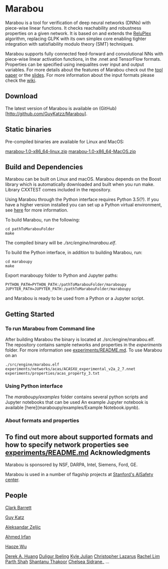 Marabou
===============================================================================
Marabou is a tool for verification of deep neural networks (DNNs) with piece-wise
linear functions. It checks reachability and robustness properties on a given
network. It is based on and extends the
[ReluPlex](https://github.com/guykatzz/ReluplexCav2017) algorithm, replacing
GLPK with its own simplex core enabling tighter integration with satisfiability
modulo theory (SMT) techniques.

Marabou supports fully connected feed-forward and convolutional NNs with
piece-wise linear activation functions, in the .nnet and TensorFlow formats.
Properties can be specified using inequalites over input and output variables.
For more details about the features of Marabou check out the [tool
paper](marabouCAV2019.pdf) or the [slides](marabouSlides.pdf). For more
information about the input formats please check the
[wiki](https://github.com/guykatzz/Marabou/wiki/Marabou-Input-Formats).

Download
------------------------------------------------------------------------------
The latest version of Marabou is available on (GitHub)[http://github.com/GuyKatzz/Marabou].

## Static binaries

Pre-compiled binaries are available for Linux and MacOS:

[marabou-1.0-x86_64-linux.zip](https://aisafety.stanford.edu/marabou/marabou-1.0-x86_64-linux.zip)
[marabou-1.0-x86_64-MacOS.zip](https://aisafety.stanford.edu/marabou/marabou-1.0-x86_64-MacOS.zip)

Build and Dependencies
------------------------------------------------------------------------------
Marabou can be built on Linux and macOS. Marabou depends on the Boost library
which is automatically downloaded and built when you run make. Library CXXTEST
comes included in the repository.

Using Marabou through the Python interface requires Python 3.5(?). If you have a
higher version installed you can set up a Python virtual environment, see
[here](https://docs.python.org/3/tutorial/venv.html) for more information.


To build Marabou, run the following:
```
cd pathToMarabouFolder
make
```
The compiled binary will be *./src/engine/marabou.elf*. 

To build the Python interface, in addition to building Marabou, run:
```
cd maraboupy
make
```

Export maraboupy folder to Python and Jupyter paths:
```
PYTHON_PATH=PYTHON_PATH:/pathToMarabouFolder/maraboupy
JUPYTER_PATH=JUPYTER_PATH:/pathToMarabouFolder/maraboupy
```
and Marabou is ready to be used from a Python or a Jupyter script.

Getting Started
-----------------------------------------------------------------------------
### To run Marabou from Command line 
After building Marabou the binary is located at ./src/engine/marabou.elf. The
repository contains sample networks and properties in the *experiments* folder.
For more information see [experiments/README.md](experiments/README.md). To use
Marabou on an 

```
./src/engine/marabou.elf experiments/networks/acas/ACASXU_experimental_v2a_2_7.nnet experiments/properties/acas_property_3.txt
```


### Using Python interface 
The *maraboupy/examples* folder contains several python scripts and Jupyter notebooks that can be used An example Jupyter notebook is available [here](maraboupy/examples/Example Notebook.ipynb). 

### About formats and properties
To find out more about supported formats and how to specify network properties see [experiments/README.md](experiments/README.md)
Acknowledgments
-----------------------------------------------------------------------------
Marabou is sponsored by NSF, DARPA, Intel, Siemens, Ford, GE.


Marabou is used in a number of flagship projects at [Stanford's AISafety
center](http://aisafety.stanford.edu).



People
-----------------------------------------------------------------------------
[Clark Barrett](http://theory.stanford.edu/~barrett/)

[Guy Katz](https://www.katz-lab.com/)

[Aleksandar Zeljic](https://profiles.stanford.edu/aleksandar-zeljic)

[Ahmed Irfan](https://profiles.stanford.edu/ahmed-irfan)

[Haoze Wu](http://www.haozewu.com/)

[Derek A. Huang]() 
[Duligur Ibeling]()
[Kyle Julian]() 
[Christopher Lazarus]()
[Rachel Lim]()
[Parth Shah]()
[Shantanu Thakoor]() 
[Chelsea Sidrane]()_
...
